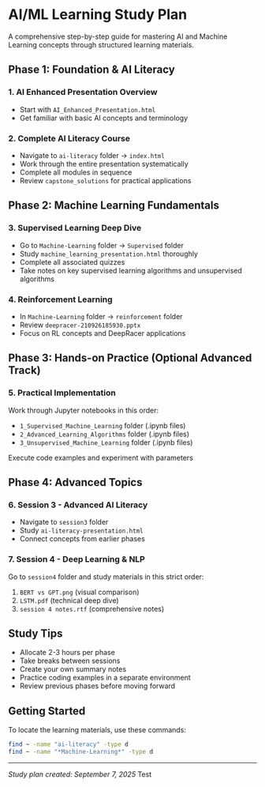 # AI/ML Learning Study Plan

A comprehensive step-by-step guide for mastering AI and Machine Learning concepts through structured learning materials.

## Phase 1: Foundation & AI Literacy

### 1. AI Enhanced Presentation Overview
- Start with `AI_Enhanced_Presentation.html`
- Get familiar with basic AI concepts and terminology

### 2. Complete AI Literacy Course
- Navigate to `ai-literacy` folder → `index.html`
- Work through the entire presentation systematically
- Complete all modules in sequence
- Review `capstone_solutions` for practical applications

## Phase 2: Machine Learning Fundamentals

### 3. Supervised Learning Deep Dive
- Go to `Machine-Learning` folder → `Supervised` folder
- Study `machine_learning_presentation.html` thoroughly
- Complete all associated quizzes
- Take notes on key supervised learning algorithms and unsupervised algorithms

### 4. Reinforcement Learning
- In `Machine-Learning` folder → `reinforcement` folder
- Review `deepracer-210926185930.pptx`
- Focus on RL concepts and DeepRacer applications

## Phase 3: Hands-on Practice (Optional Advanced Track)

### 5. Practical Implementation
Work through Jupyter notebooks in this order:
- `1_Supervised_Machine_Learning` folder (.ipynb files)
- `2_Advanced_Learning_Algorithms` folder (.ipynb files)  
- `3_Unsupervised_Machine_Learning` folder (.ipynb files)

Execute code examples and experiment with parameters

## Phase 4: Advanced Topics

### 6. Session 3 - Advanced AI Literacy
- Navigate to `session3` folder
- Study `ai-literacy-presentation.html`
- Connect concepts from earlier phases

### 7. Session 4 - Deep Learning & NLP
Go to `session4` folder and study materials in this strict order:
1. `BERT vs GPT.png` (visual comparison)
2. `LSTM.pdf` (technical deep dive)
3. `session 4 notes.rtf` (comprehensive notes)

## Study Tips

- Allocate 2-3 hours per phase
- Take breaks between sessions
- Create your own summary notes
- Practice coding examples in a separate environment
- Review previous phases before moving forward

## Getting Started

To locate the learning materials, use these commands:
```bash
find ~ -name "ai-literacy" -type d
find ~ -name "*Machine-Learning*" -type d
```

---
*Study plan created: September 7, 2025*
Test
